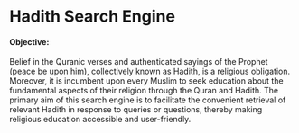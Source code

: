 # Hadith Search Engine

#### Objective: 
Belief in the Quranic verses and authenticated sayings of the Prophet (peace be upon him), collectively known as Hadith, is a religious obligation. Moreover, it is incumbent upon every Muslim to seek education about the fundamental aspects of their religion through the Quran and Hadith. The primary aim of this search engine is to facilitate the convenient retrieval of relevant Hadith in response to queries or questions, thereby making religious education accessible and user-friendly.